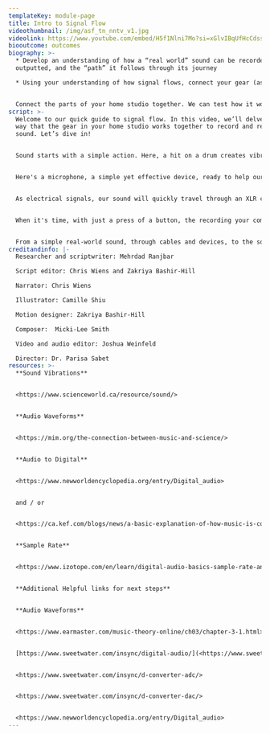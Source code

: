 ```yaml
---
templateKey: module-page
title: Intro to Signal Flow
videothumbnail: /img/asf_tn_nntv_v1.jpg
videolink: https://www.youtube.com/embed/H5f1Nlni7Mo?si=xGlvIBqUfHcCdssZ
biooutcome: outcomes
biography: >-
  * Develop an understanding of how a “real world” sound can be recorded and
  outputted, and the “path” it follows through its journey

  * Using your understanding of how signal flows, connect your gear (as discussed in Intro to Home Studio Gear) together


  Connect the parts of your home studio together. We can test how it works once we learn a bit more about DAWs!
script: >-
  Welcome to our quick guide to signal flow. In this video, we’ll delve into the
  way that the gear in your home studio works together to record and reproduce
  sound. Let’s dive in! 


  Sound starts with a simple action. Here, a hit on a drum creates vibrations in the air that spread out as sound waves, which are heard by everyone nearby. This real world sound is referred to as acoustic. But we don’t want our sound to just stay in the room. We want our sound to be heard far and wide. To do this, we need to get it into our computer.


  Here's a microphone, a simple yet effective device, ready to help our sound waves on their journey from acoustic domain to our computer. As sound waves hit the microphone, it converts them into electric signals.


  As electrical signals, our sound will quickly travel through an XLR cable to reach our audio interface and computer. Here, our Audio interface acts like a translator and converts our sound signals from electricity into a format that computers can understand, enabling us to edit, process, or manipulate the audio in various ways. This digital domain is where creativity meets technology, expanding what's possible with sound with the computers' boundless capabilities, as we will discuss in our Intro to DAWs video.


  When it's time, with just a press of a button, the recording your computer has captured will travel back through your interface and into your speakers or headphones.Your speakers or headphones will take these electric signals and change them back into sound waves, ready to be heard once more.


  From a simple real-world sound, through cables and devices, to the sound in our ears, the journey from the acoustic to the digital domain and back is fascinating. And this, dear viewers, is  just the start. Stay tuned for the next segment where we will learn more about DAWs. Thanks for watching and happy composing!
creditandinfo: |-
  Researcher and scriptwriter: Mehrdad Ranjbar

  Script editor: Chris Wiens and Zakriya Bashir-Hill

  Narrator: Chris Wiens

  Illustrator: Camille Shiu

  Motion designer: Zakriya Bashir-Hill 

  Composer:  Micki-Lee Smith

  Video and audio editor: Joshua Weinfeld

  Director: Dr. Parisa Sabet
resources: >-
  **Sound Vibrations**


  <https://www.scienceworld.ca/resource/sound/>


  **Audio Waveforms** 


  <https://mim.org/the-connection-between-music-and-science/>


  **Audio to Digital**


  <https://www.newworldencyclopedia.org/entry/Digital_audio>


  and / or


  <https://ca.kef.com/blogs/news/a-basic-explanation-of-how-music-is-converted-to-digital>


  **Sample Rate**


  <https://www.izotope.com/en/learn/digital-audio-basics-sample-rate-and-bit-depth.html>


  **Additional Helpful links for next steps**


  **Audio Waveforms** 


  <https://www.earmaster.com/music-theory-online/ch03/chapter-3-1.html>


  [https://www.sweetwater.com/insync/digital-audio/](<https://www.sweetwater.com/insync/digital-audio/ >)


  <https://www.sweetwater.com/insync/d-converter-adc/>


  <https://www.sweetwater.com/insync/d-converter-dac/>


  <https://www.newworldencyclopedia.org/entry/Digital_audio>
---
```

